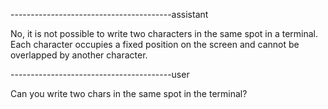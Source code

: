 

----------------------------------------assistant


No, it is not possible to write two characters in the same spot in a terminal. Each character occupies a fixed position on the screen and cannot be overlapped by another character.


----------------------------------------user


Can you write two chars in the same spot in the terminal?

